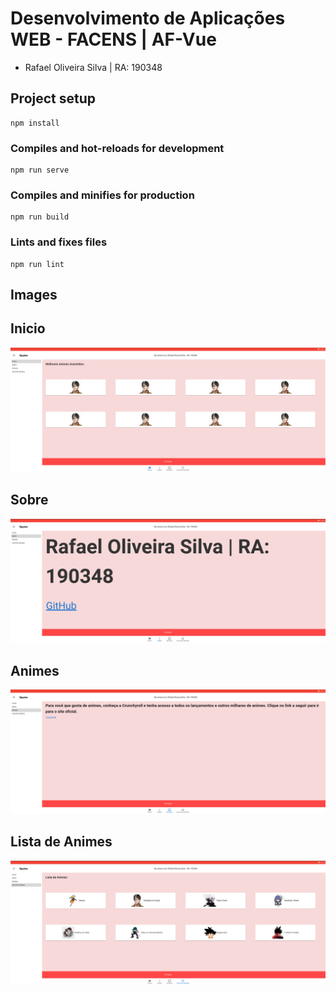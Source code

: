 # Desenvolvimento de Aplicações WEB - FACENS | AF-Vue

- Rafael Oliveira Silva | RA: 190348

## Project setup

```
npm install
```

### Compiles and hot-reloads for development

```
npm run serve
```

### Compiles and minifies for production

```
npm run build
```

### Lints and fixes files

```
npm run lint
```

## Images

## Inicio

![Screenshot](Images/Inicio.png)

## Sobre

![Screenshot](Images/Sobre.png)

## Animes

![Screenshot](Images/Animes.png)

## Lista de Animes

![Screenshot](Images/AnimeList.png)